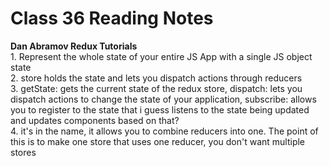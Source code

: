 # Class 36 Reading Notes

**Dan Abramov Redux Tutorials**  
1\. Represent the whole state of your entire JS App with a single JS object state  
2\. store holds the state and lets you dispatch actions through reducers  
3\. getState: gets the current state of the redux store, dispatch: lets you dispatch actions to change the state of your application, subscribe: allows you to register to the state that i guess listens to the state being updated and updates components based on that?  
4\. it's in the name, it allows you to combine reducers into one. The point of this is to make one store that uses one reducer, you don't want multiple stores  
